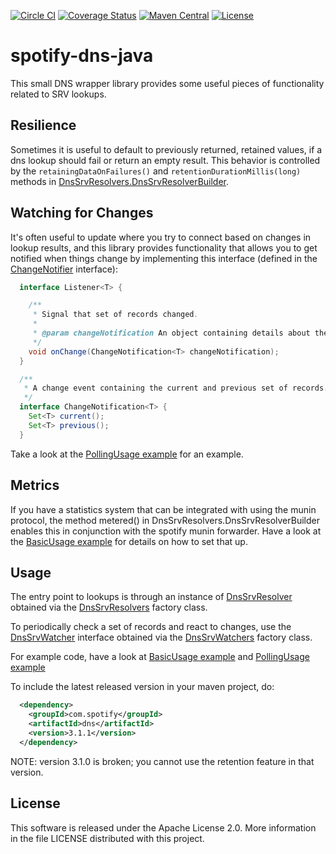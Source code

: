 [![Circle CI](https://circleci.com/gh/spotify/dns-java.svg?style=svg)](https://circleci.com/gh/spotify/dns-java)
[![Coverage Status](https://coveralls.io/repos/spotify/dns-java/badge.svg?branch=master&service=github)](https://coveralls.io/github/spotify/dns-java?branch=master)
[![Maven Central](https://img.shields.io/maven-central/v/com.spotify/dns-java.svg)](https://search.maven.org/#search%7Cga%7C1%7Cg%3A%22com.spotify%22%20dns*)
[![License](https://img.shields.io/github/license/spotify/dns-java.svg)](LICENSE)

spotify-dns-java
================

This small DNS wrapper library provides some useful pieces of functionality related to SRV lookups.

## Resilience

Sometimes it is useful to default to previously returned, retained values, if a dns lookup should 
fail or return an empty result. This behavior is controlled by the ```retainingDataOnFailures()``` 
and  ```retentionDurationMillis(long)``` methods in
[DnsSrvResolvers.DnsSrvResolverBuilder](src/main/java/com/spotify/dns/DnsSrvResolvers.java).

## Watching for Changes

It's often useful to update where you try to connect based on changes in lookup results, and this library
provides functionality that allows you to get notified when things change by implementing this interface (defined in the [ChangeNotifier](src/main/java/com/spotify/dns/ChangeNotifier.java) interface):

```java
  interface Listener<T> {

    /**
     * Signal that set of records changed.
     *
     * @param changeNotification An object containing details about the change
     */
    void onChange(ChangeNotification<T> changeNotification);
  }

  /**
   * A change event containing the current and previous set of records.
   */
  interface ChangeNotification<T> {
    Set<T> current();
    Set<T> previous();
  }
```

Take a look  at the [PollingUsage example](src/test/java/com/spotify/dns/examples/PollingUsage.java) for an example.

## Metrics

If you have a statistics system that can be integrated with using the munin protocol, the method
metered() in DnsSrvResolvers.DnsSrvResolverBuilder enables this in conjunction with the spotify
munin forwarder. Have a look at the
[BasicUsage example](src/test/java/com/spotify/dns/examples/BasicUsage.java) for details on how to
set that up.

## Usage

The entry point to lookups is through an instance of
[DnsSrvResolver](src/main/java/com/spotify/dns/DnsSrvResolver.java) obtained via the
[DnsSrvResolvers](src/main/java/com/spotify/dns/DnsSrvResolvers.java) factory class.

To periodically check a set of records and react to changes, use the
[DnsSrvWatcher](src/main/java/com/spotify/dns/DnsSrvWatcher.java) interface obtained via the
[DnsSrvWatchers](src/main/java/com/spotify/dns/DnsSrvWatchers.java) factory class.

For example code, have a look at
[BasicUsage example](src/test/java/com/spotify/dns/examples/BasicUsage.java) and
[PollingUsage example](src/test/java/com/spotify/dns/examples/PollingUsage.java)

To include the latest released version in your maven project, do:
```xml
  <dependency>
    <groupId>com.spotify</groupId>
    <artifactId>dns</artifactId>
    <version>3.1.1</version>
  </dependency>
```

NOTE: version 3.1.0 is broken; you cannot use the retention feature in that version.

## License

This software is released under the Apache License 2.0. More information in the file LICENSE
distributed with this project.
